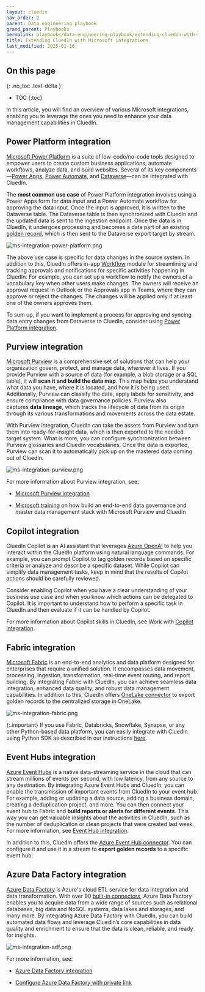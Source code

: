 ```yaml
---
layout: cluedin
nav_order: 2
parent: Data engineering playbook
grand_parent: Playbooks
permalink: playbooks/data-engineering-playbook/extending-cluedin-with-microsoft-integrations
title: Extending CluedIn with Microsoft integrations
last_modified: 2025-01-16
---
```

## On this page
{: .no_toc .text-delta }
- TOC
{:toc}

In this article, you will find an overview of various Microsoft integrations, enabling you to leverage the ones you need to enhance your data management capabilities in CluedIn.

## Power Platform integration

[Microsoft Power Platform](https://learn.microsoft.com/en-us/power-platform/) is a suite of low-code/no-code tools designed to empower users to create custom business applications, automate workflows, analyze data, and build websites. Several of its key components—[Power Apps](https://learn.microsoft.com/en-us/power-apps/), [Power Automate](https://learn.microsoft.com/en-us/power-automate/), and [Dataverse](https://learn.microsoft.com/en-us/power-apps/maker/data-platform/)—can be integrated with CluedIn.

The **most common use case** of Power Platform integration involves using a Power Apps form for data input and a Power Automate workflow for approving the data input. Once the input is approved, it is written to the Dataverse table. The Dataverse table is then synchronized with CluedIn and the updated data is sent to the ingestion endpoint. Once the data is in CluedIn, it undergoes processing and becomes a data part of an existing [golden record](/key-terms-and-features/golden-records), which is then sent to the Dataverse export target by stream.

![ms-integration-power-platform.png](../../assets/images/playbooks/ms-integration-power-platform.png)

The above use case is specific for data changes in the source system. In addition to this, CluedIn offers in-app [Workflow](/workflow) module for streamlining and tracking approvals and notifications for specific activities happening in CluedIn. For example, you can set up a workflow to notify the owners of a vocabulary key when other users make changes. The owners will receive an approval request in Outlook or the Approvals app in Teams, where they can approve or reject the changes. The changes will be applied only if at least one of the owners approves them.

To sum up, if you want to implement a process for approving and syncing data entry changes from Dataverse to CluedIn, consider using [Power Platform integration](/microsoft-integration/powerapps).

## Purview integration

[Microsoft Purview](https://learn.microsoft.com/en-us/purview/) is a comprehensive set of solutions that can help your organization govern, protect, and manage data, wherever it lives. If you provide Purview with a source of data (for example, a blob storage or a SQL table), it will **scan it and build the data map**. This map helps you understand what data you have, where it is located, and how it is being used. Additionally, Purview can classify the data, apply labels for sensitivity, and ensure compliance with data governance policies. Purview also captures **data lineage**, which tracks the lifecycle of data from its origin through its various transformations and movements across the data estate.

With Purview integration, CluedIn can take the assets from Purview and turn them into ready-for-insight data, which is then exported to the needed target system. What is more, you can configure synchronization between Purview glossaries and CluedIn vocabularies. Once the data is exported, Purview can scan it to automatically pick up on the mastered data coming out of CluedIn.

![ms-integration-purview.png](../../assets/images/playbooks/ms-integration-purview.png)

For more information about Purview integration, see:

- [Microsoft Purview integration](/microsoft-integration/purview)

- [Microsoft training](https://learn.microsoft.com/en-us/training/modules/building-end-to-end-data-governance-master-data-stack-with-microsoft-purview-cluedin/) on how build an end-to-end data governance and master data management stack with Microsoft Purview and CluedIn

## Copilot integration

CluedIn Copilot is an AI assistant that leverages [Azure OpenAI](https://learn.microsoft.com/en-us/azure/ai-services/openai/) to help you interact within the CluedIn platform using natural language commands. For example, you can prompt Copilot to tag golden records based on specific criteria or analyze and describe a specific dataset. While Copilot can simplify data management tasks, keep in mind that the results of Copilot actions should be carefully reviewed.

Consider enabling Copilot when you have a clear understanding of your business use case and when you know which actions can be delegated to Copilot. It is important to understand how to perform a specific task in CluedIn and then evaluate if it can be handled by Copilot.

For more information about Copilot skills in CluedIn, see Work with [Copilot integration](/microsoft-integration/copilot-integration).

## Fabric integration

[Microsoft Fabric](https://learn.microsoft.com/en-us/fabric/) is an end-to-end analytics and data platform designed for enterprises that require a unified solution. It encompasses data movement, processing, ingestion, transformation, real-time event routing, and report building. By integrating Fabric with CluedIn, you can achieve seamless data integration, enhanced data quality, and robust data management capabilities. In addition to this, CluedIn offers [OneLake connector](/consume/export-targets/onelake-connector) to export golden records to the centralized storage in OneLake.

![ms-integration-fabric.png](../../assets/images/playbooks/ms-integration-fabric.png)
 
{:.important}
If you use Fabric, Databricks, Snowflake, Synapse, or any other Python-based data platform, you can easily integrate with CluedIn using Python SDK as described in our instructions [here](/microsoft-integration/fabric).

## Event Hubs integration

[Azure Event Hubs](https://learn.microsoft.com/en-us/azure/event-hubs/) is a native data-streaming service in the cloud that can stream millions of events per second, with low latency, from any source to any destination. By integrating Azure Event Hubs and CluedIn, you can enable the transmission of important events from CluedIn to your event hub. For example, adding or updating a data source, adding a business domain, creating a deduplication project, and more. You can then connect your event hub to Fabric and **build reports or alerts for different events**. This way you can get valuable insights about the activities in CluedIn, such as the number of deduplication or clean projects that were created last week. For more information, see [Event Hub integration](/microsoft-integration/event-hub-integration).

In addition to this, CluedIn offers the [Azure Event Hub connector](/consume/export-targets/azure-event-hub-connector). You can configure it and use it in a stream to **export golden records** to a specific event hub.

## Azure Data Factory integration

[Azure Data Factory](https://learn.microsoft.com/en-us/azure/data-factory/) is Azure's cloud ETL service for data integration and data transformation. With over 90 [built-in connectors](https://learn.microsoft.com/en-us/azure/data-factory/connector-overview), Azure Data Factory enables you to acquire data from a wide range of sources such as relational databases, big data and NoSQL systems, data lakes and storages, and many more. By integrating Azure Data Factory with CluedIn, you can build automated data flows and leverage CluedIn’s core capabilities in data quality and enrichment to ensure that the data is clean, reliable, and ready for insights.

![ms-integration-adf.png](../../assets/images/playbooks/ms-integration-adf.png)

For more information, see:

- [Azure Data Factory integration](/microsoft-integration/adf-integration)

- [Configure Azure Data Factory with private link](/microsoft-integration/adf-integration/private-link)